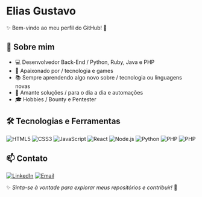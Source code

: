 <h1>Elias Gustavo</h1>

✨ Bem-vindo ao meu perfil do GitHub! 🚀

## 🔹 Sobre mim
- 💻 Desenvolvedor Back-End / Python, Ruby, Java e PHP
- 🎯 Apaixonado por / tecnologia e games
- 📚 Sempre aprendendo algo novo sobre / tecnologia ou linguagens novas
- 🎨 Amante soluções / para o dia a dia e automações 
- 🎓 Hobbies / Bounty e Pentester

## 🛠️ Tecnologias e Ferramentas

![HTML5](https://img.shields.io/badge/-HTML5-E34F26?style=flat-square&logo=html5&logoColor=white)
![CSS3](https://img.shields.io/badge/-CSS3-1572B6?style=flat-square&logo=css3&logoColor=white)
![JavaScript](https://img.shields.io/badge/JavaScript-323330?style=flat&logo=javascript&logoColor=F7DF1E)
![React](https://img.shields.io/badge/-React-61DAFB?style=flat-square&logo=react&logoColor=black)
![Node.js](https://img.shields.io/badge/-Node.js-339933?style=flat-square&logo=node.js&logoColor=white)
![Python](https://img.shields.io/badge/-Python-3776AB?style=flat-square&logo=python&logoColor=white)
![PHP](https://img.shields.io/badge/-PHP-003383?style=flat-square&logo=php&logoColor=white)
![PHP](https://img.shields.io/badge/-Ruby-FF0036?style=flat-square&logo=ruby&logoColor=white)

## 📫 Contato

[![LinkedIn](https://img.shields.io/badge/-LinkedIn-0077B5?style=flat-square&logo=linkedin&logoColor=white)](https://www.linkedin.com/in/seu-usuario/)
[![Email](https://img.shields.io/badge/-Email-D14836?style=flat-square&logo=gmail&logoColor=white)](mailto:seuemail@gmail.com)

✨ _Sinta-se à vontade para explorar meus repositórios e contribuir!_ 🚀